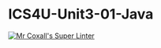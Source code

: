 # ICS4U-Unit3-01-Java
[![Mr Coxall's Super Linter](https://github.com/Yiyun-Qin/ICS4U-Unit3-01-Java/workflows/Mr%20Coxall's%20Super%20Linter/badge.svg)](https://github.com/Yiyun-Qin/ICS4U-Unit3-01-Java/actions/)
